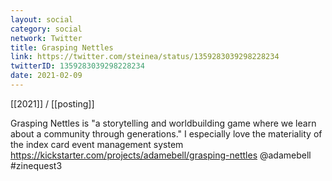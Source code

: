 ```yaml
---
layout: social
category: social
network: Twitter
title: Grasping Nettles
link: https://twitter.com/steinea/status/1359283039298228234
twitterID: 1359283039298228234
date: 2021-02-09
---
```


[[2021]] / [[posting]]

Grasping Nettles is "a storytelling and worldbuilding game where we learn about a community through generations." I especially love the materiality of the index card event management system <https://kickstarter.com/projects/adamebell/grasping-nettles> @adamebell #zinequest3
